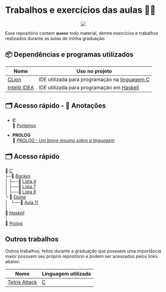 # Trabalhos e exercícios das aulas 👨‍💻

<p align="center">
<a href="https://www.codacy.com/manual/Aureom/Treinamento-C?utm_source=github.com&amp;utm_medium=referral&amp;utm_content=Aureom/Treinamento-C&amp;utm_campaign=Badge_Grade"><img src="https://api.codacy.com/project/badge/Grade/9229c11a972d40dcaf1d1ccdcc22af2c"/></a>
</p>

Esse repositório contem ~~quase~~ todo material, dentre exercícios e trabalhos realizados durante as aulas de minha graduação.

## 📦 Dependências e programas utilizados

| Nome                                             | Uso no projeto                                               |
| ------------------------------------------------ | ------------------------------------------------------------ |
| [CLion](https://www.jetbrains.com/clion/)        | IDE utilizada para programação na [linguagem C](https://en.wikipedia.org/wiki/C_(programming_language)) |
| [Intellij IDEA](https://www.jetbrains.com/idea/) | IDE utilizada para programação em [Haskell](https://en.wikipedia.org/wiki/Haskell_(programming_language)) |

## 🗂 Acesso rápido - :pencil: Anotações
- **C**    
	📜 *[Ponteiros](/Prolog/Anotações/README.md)* 

- **PROLOG**    
	📜 *[PROLOG - Um breve resumo sobre a linguagem](/Prolog/Anotações/README.md)* 
## 🗂 Acesso rápido
📂 *[C](./C)*    
├─📂 *[Backes](./C/Exercicios/Backes)*    
│ ├──📁 [Lista 4](./C/Exercicios/Backes/Lista%204)    
│ ├──📁 [Lista 7](./C/Exercicios/Backes/Lista%207)    
│ ├──📁 [Lista 8](./C/Exercicios/Backes/Lista%208)    
└ 📂 *[Elaine](./C/Exercicios/Elaine)*       
│⠀└──📁 [Aula 11](./C/Exercicios/Elaine/Aula%2011)    
│   
📂 *[Haskell](/Haskell)*  
│  
📂 *[Prolog](/Prolog)*    

## Outros trabalhos
Outros trabalhos, feitos durante a graduação que possuem uma importância maior possuem seu próprio repositório e podem ser acessados pelos links abaixo:

| Nome                                                     | Linguagem utilizada                                         |
| -------------------------------------------------------- | ----------------------------------------------------------- |
| [Tetris Attack](https://github.com/Aureom/Tetris-Attack) | [C](https://en.wikipedia.org/wiki/C_(programming_language)) |
